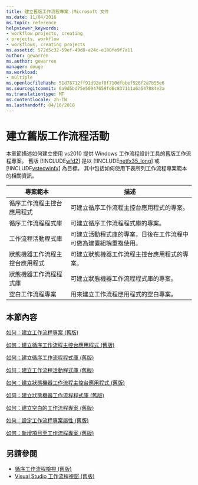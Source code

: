 ```yaml
---
title: 建立舊版工作流程專案 |Microsoft 文件
ms.date: 11/04/2016
ms.topic: reference
helpviewer_keywords:
- workflow projects, creating
- projects, workflow
- workflows, creating projects
ms.assetid: 572d5c32-59ef-49d8-a24c-e180fe9f7a11
author: gewarren
ms.author: gewarren
manager: douge
ms.workload:
- multiple
ms.openlocfilehash: 51d78712ff91d92ef0f710dfbbef926f2a7b55e6
ms.sourcegitcommit: 6a9d5bd75e50947659fd6c837111a6a547884e2a
ms.translationtype: MT
ms.contentlocale: zh-TW
ms.lasthandoff: 04/16/2018
---
```

# <a name="creating-legacy-workflow-projects"></a>建立舊版工作流程活動
本章節描述如何建立使用 vs2010 提供 Windows 工作流程設計工具的舊版工作流程專案。 舊版 [!INCLUDE[wfd2](../workflow-designer/includes/wfd2_md.md)] 是以 [!INCLUDE[netfx35_long](../workflow-designer/includes/netfx35_long_md.md)] 或 [!INCLUDE[vstecwinfx](../workflow-designer/includes/vstecwinfx_md.md)] 為目標。 其中包括如何使用下表所列工作流程專案範本的相關資訊。

|專案範本|描述|
|----------------------|-----------------|
|循序工作流程主控台應用程式|可建立循序工作流程主控台應用程式的專案。|
|循序工作流程程式庫|可建立循序工作流程程式庫的專案。|
|工作流程活動程式庫|可建立活動程式庫的專案，日後在工作流程中可做為建置組塊重複使用。|
|狀態機器工作流程主控台應用程式|可建立狀態機器工作流程主控台應用程式的專案。|
|狀態機器工作流程程式庫|可建立狀態機器工作流程程式庫的專案。|
|空白工作流程專案|用來建立工作流程應用程式的空白專案。|

## <a name="in-this-section"></a>本節內容
 [如何：建立工作流程專案 (舊版)](../workflow-designer/how-to-create-workflow-projects-legacy.md)

 [如何：建立循序工作流程主控台應用程式 (舊版)](../workflow-designer/how-to-create-sequential-workflow-console-applications-legacy.md)

 [如何：建立循序工作流程程式庫 (舊版)](../workflow-designer/how-to-create-a-sequential-workflow-library-legacy.md)

 [如何：建立工作流程活動程式庫 (舊版)](../workflow-designer/how-to-create-a-workflow-activity-library-legacy.md)

 [如何：建立狀態機器工作流程主控台應用程式 (舊版)](../workflow-designer/how-to-create-state-machine-workflow-console-applications-legacy.md)

 [如何：建立狀態機器工作流程程式庫 (舊版)](../workflow-designer/how-to-create-a-state-machine-workflow-library-legacy.md)

 [如何：建立空白的工作流程專案 (舊版)](../workflow-designer/how-to-create-an-empty-workflow-project-legacy.md)

 [如何：設定工作流程專案屬性 (舊版)](../workflow-designer/how-to-configure-workflow-project-properties-legacy.md)

 [如何：新增項目至工作流程專案 (舊版)](../workflow-designer/how-to-add-a-new-item-to-a-workflow-project-legacy.md)

## <a name="see-also"></a>另請參閱

- [循序工作流程檢視 (舊版)](../workflow-designer/sequential-workflow-views-legacy.md)
- [Visual Studio 工作流程視窗 (舊版)](../workflow-designer/visual-studio-workflow-windows-legacy.md)